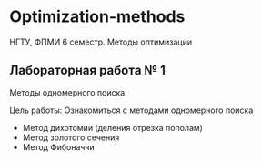 # Optimization-methods
НГТУ, ФПМИ 6 семестр. Методы оптимизации

## Лабораторная работа № 1
Методы одномерного поиска

Цель работы: Ознакомиться с методами одномерного поиска
+ Метод дихотомии (деления отрезка пополам)
+ Метод золотого сечения
+ Метод Фибоначчи
